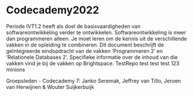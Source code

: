 # Codecademy2022
Periode IVT1.2 heeft als doel de basisvaardigheden van softwareontwikkeling verder te ontwikkelen. 
Softwareontwikkeling is meer dan programmeren alleen. 
Je moet leren om de kennis uit de verschillende vakken in de opleiding te combineren.
Dit document beschrijft de geïntegreerde eindopdracht van de vakken ‘Programmeren 2’ en
‘Relationele Databases 2’. Specifieke informatie over de inhoud van die vakken vind je bij de
vakken op Brightspace. TestRepo test
test test 123 minions

Groepsleden - Codecademy 7:
Janko Seremak,
Jeffrey van Tillo,
Jeroen van Herwijnen &
Wouter Suijkerbuijk
